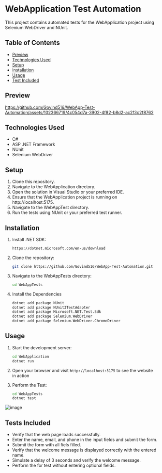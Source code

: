 # WebApplication Test Automation

This project contains automated tests for the WebApplication project using Selenium WebDriver and NUnit.

## Table of Contents
  - [Preview](#preview)
  - [Technologies Used](#technologies-used)
  - [Setup](#setup)
  - [Installation](#installation)
  - [Usage](#usage)
  - [Test Included](#tests-included)

## Preview

https://github.com/Govind516/WebApp-Test-Automation/assets/102366719/4c054d7a-3902-4f82-b8d2-ac2f3c2f8762

## Technologies Used

- C#
- ASP .NET Framework
- NUnit
- Selenium WebDriver

## Setup

1. Clone this repository.
2. Navigate to the WebApplication directory.
3. Open the solution in Visual Studio or your preferred IDE.
4. Ensure that the WebApplication project is running on http://localhost:5175.
5. Navigate to the WebAppTest directory.
6. Run the tests using NUnit or your preferred test runner.

## Installation

1. Install .NET SDK:
   ```sh
   https://dotnet.microsoft.com/en-us/download
   
2. Clone the repository:
   ```sh
   git clone https://github.com/Govind516/WebApp-Test-Automation.git

3. Navigate to the WebAppTests directory:
   ```sh
   cd WebAppTests

4. Install the Dependencies
   ```sh
   dotnet add package NUnit
   dotnet add package NUnit3TestAdapter
   dotnet add package Microsoft.NET.Test.Sdk
   dotnet add package Selenium.WebDriver
   dotnet add package Selenium.WebDriver.ChromeDriver

## Usage

1. Start the development server:
   ```sh
   cd WebApplication
   dotnet run

2. Open your browser and visit `http://localhost:5175` to see the website in action

3. Perform the Test:
    ```sh
   cd WebAppTests
   dotnet test
    
![image](https://github.com/Govind516/WebApp-Test-Automation/assets/102366719/6eb3986e-82a7-491b-b492-3713c3e24650)

## Tests Included

- Verify that the web page loads successfully.
- Enter the name, email, and phone in the input fields and submit the form.
- Submit the form with all fiels filled.
- Verify that the welcome message is displayed correctly with the entered name.
- Simulate a delay of 3 seconds and verify the welcome message.
- Perform the for test without entering optional fields.
